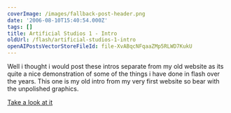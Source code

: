 ```yaml
---
coverImage: /images/fallback-post-header.png
date: '2006-08-10T15:40:54.000Z'
tags: []
title: Artificial Studios 1 - Intro
oldUrl: /flash/artificial-studios-1-intro
openAIPostsVectorStoreFileId: file-XvABqcNFqaaZMp5RLWD7KukU
---
```


Well i thought i would post these intros separate from my old website as its quite a nice demonstration of some of the things i have done in flash over the years. This one is my old intro from my very first website so bear with the unpolished graphics.

[Take a look at it](https://www.mikecann.co.uk/ArtificialStudios1/ArtStu.html)
